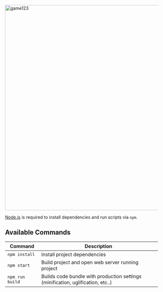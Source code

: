 <img width="675" alt="game123" src="https://user-images.githubusercontent.com/37631578/120941271-92723480-c719-11eb-8c49-010563209be1.png">


[Node.js](https://nodejs.org) is required to install dependencies and run scripts via `npm`.

## Available Commands

| Command | Description |
|---------|-------------|
| `npm install` | Install project dependencies |
| `npm start` | Build project and open web server running project |
| `npm run build` | Builds code bundle with production settings (minification, uglification, etc..) |

